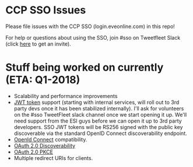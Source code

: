 # CCP SSO Issues
Please file issues with the CCP SSO (login.eveonline.com) in this repo!

For help or questions about using the SSO, join #sso on Tweetfleet Slack (click [here](https://www.fuzzwork.co.uk/tweetfleet-slack-invites/) to get an invite).

# Stuff being worked on currently (ETA: Q1-2018)
* Scalability and performance improvements
* [JWT token](https://jwt.io/) support (starting with internal services, will roll out to 3rd party devs once it has been stabilized internally). I'll ask for volunteers on the #sso TweetFleet slack channel once we start opening it up. We'll  need support from the ESI guys before we can open it up to 3rd party developers. SSO JWT tokens will be RS256 signed with the public key discoverable via the standard OpenID Connect discoverability endpoint.
* [OpenId Connect](http://openid.net/connect/) compatibility.
* [OAuth 2.0 Discoverability](https://tools.ietf.org/html/draft-ietf-oauth-discovery-08)
* [OAuth 2.0 PKCE](https://tools.ietf.org/html/rfc7636)
* Multiple redirect URIs for clients.
